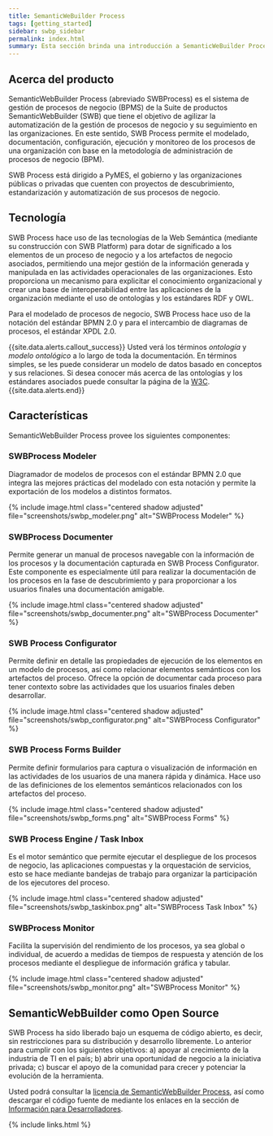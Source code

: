 ```yaml
---
title: SemanticWeBuilder Process
tags: [getting_started]
sidebar: swbp_sidebar
permalink: index.html
summary: Esta sección brinda una introducción a SemanticWeBuilder Process y sus características.
---
```


## Acerca del producto

SemanticWebBuilder Process (abreviado SWBProcess) es el sistema de gestión de procesos de negocio (BPMS) de la Suite de productos SemanticWebBuilder (SWB) que tiene el objetivo de agilizar la automatización de la gestión de procesos de negocio y su seguimiento en las organizaciones. En este sentido, SWB Process permite el modelado, documentación, configuración, ejecución y monitoreo de los procesos de una organización con base en la metodología de administración de procesos de negocio (BPM).

SWB Process está dirigido a PyMES, el gobierno y las organizaciones públicas o privadas que cuenten con proyectos de descubrimiento, estandarización y automatización de sus procesos de negocio.

## Tecnología

SWB Process hace uso de las tecnologías de la Web Semántica (mediante su construcción con SWB Platform) para dotar de significado a los elementos de un proceso de negocio y a los artefactos de negocio asociados, permitiendo una mejor gestión de la información generada y manipulada en las actividades operacionales de las organizaciones. Esto proporciona un mecanismo para explicitar el conocimiento organizacional y crear una base de interoperabilidad entre las aplicaciones de la organización mediante el uso de ontologías y los estándares RDF y OWL.

Para el modelado de procesos de negocio, SWB Process hace uso de la notación del estándar BPMN 2.0 y para el intercambio de diagramas de procesos, el estándar XPDL 2.0.

{{site.data.alerts.callout_success}}
Usted verá los términos <i>ontología</i> y <i>modelo ontológico</i> a lo largo de toda la documentación. En términos simples, se les puede considerar un modelo de datos basado en conceptos y sus relaciones. Si desea conocer más acerca de las ontologías y los estándares asociados puede consultar la página de la <a href="https://www.w3.org/standards/semanticweb/ontology">W3C</a>.
{{site.data.alerts.end}}

## Características

SemanticWebBuilder Process provee los siguientes componentes:

### SWBProcess Modeler
Diagramador de modelos de procesos con el estándar BPMN 2.0 que integra las mejores prácticas del modelado con esta notación y permite la exportación de los modelos a distintos formatos.

{% include image.html class="centered shadow adjusted" file="screenshots/swbp_modeler.png" alt="SWBProcess Modeler" %}

### SWBProcess Documenter
Permite generar un manual de procesos navegable con la información de los procesos y la documentación capturada en SWB Process Configurator. Este componente es especialmente útil para realizar la documentación de los procesos en la fase de descubrimiento y para proporcionar a los usuarios finales una documentación amigable.

{% include image.html class="centered shadow adjusted" file="screenshots/swbp_documenter.png" alt="SWBProcess Documenter" %}

### SWB Process Configurator
Permite definir en detalle las propiedades de ejecución de los elementos en un modelo de procesos, así como relacionar elementos semánticos con los artefactos del proceso. Ofrece la opción de documentar cada proceso para tener contexto sobre las actividades que los usuarios finales deben desarrollar.

{% include image.html class="centered shadow adjusted" file="screenshots/swbp_configurator.png" alt="SWBProcess Configurator" %}

### SWB Process Forms Builder
Permite definir formularios para captura o visualización de información en las actividades de los usuarios de una manera rápida y dinámica. Hace uso de las definiciones de los elementos semánticos relacionados con los artefactos del proceso.

{% include image.html class="centered shadow adjusted" file="screenshots/swbp_forms.png" alt="SWBProcess Forms" %}

### SWB Process Engine / Task Inbox
Es el motor semántico que permite ejecutar el despliegue de los procesos de negocio, las aplicaciones compuestas y la orquestación de servicios, esto se hace mediante bandejas de trabajo para organizar la participación de los ejecutores del proceso.

{% include image.html class="centered shadow adjusted" file="screenshots/swbp_taskinbox.png" alt="SWBProcess Task Inbox" %}

### SWBProcess Monitor
Facilita la supervisión del rendimiento de los procesos, ya sea global o individual, de acuerdo a medidas de tiempos de respuesta y atención de los procesos mediante el despliegue de información gráfica y tabular.

{% include image.html class="centered shadow adjusted" file="screenshots/swbp_monitor.png" alt="SWBProcess Monitor" %}

## SemanticWebBuilder como Open Source
SWB Process ha sido liberado bajo un esquema de código abierto, es decir, sin restricciones para su distribución y desarrollo libremente. Lo anterior para cumplir con los siguientes objetivos: a) apoyar al crecimiento de la industria de TI en el país; b) abrir una oportunidad de negocio a la iniciativa privada; c) buscar el apoyo de la comunidad para crecer y potenciar la evolución de la herramienta.

Usted podrá consultar la [licencia de SemanticWebBuilder Process](http://svn.semanticwebbuilder.org.mx/SemWB4/SWB4/swb/web/WEB-INF/license/LICENCIA-SWB.txt), así como descargar el código fuente de mediante los enlaces en la sección de [Información para Desarrolladores](swbp_developers.html).

{% include links.html %}
